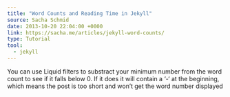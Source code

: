 ```yaml
---
title: "Word Counts and Reading Time in Jekyll"
source: Sacha Schmid
date: 2013-10-20 22:04:00 +0000
link: https://sacha.me/articles/jekyll-word-counts/
type: Tutorial
tool:
  - jekyll
---
```

You can use Liquid filters to substract your minimum number from the word count to see if it falls below 0. If it does it will contain a ‘-‘ at the beginning, which means the post is too short and won’t get the word number displayed





